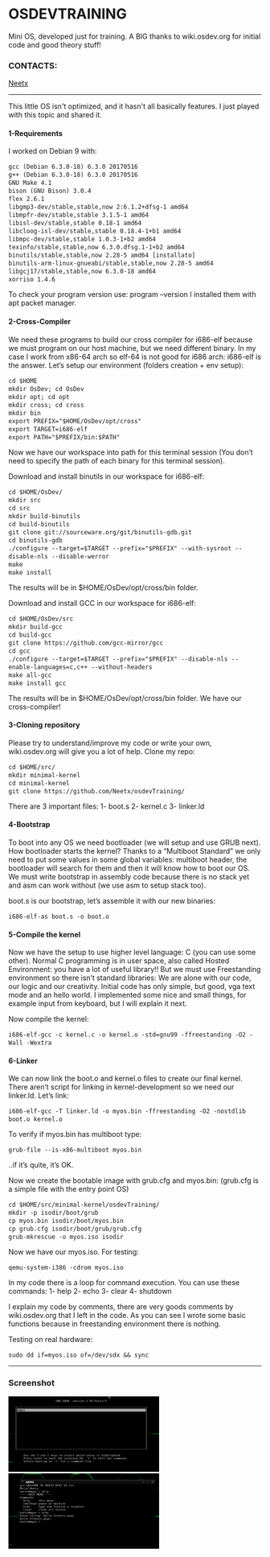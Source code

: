 OSDEVTRAINING
========
Mini OS, developed just for training. A BIG thanks to wiki.osdev.org for initial code and good theory stuff! <br/>

### CONTACTS:
[Neetx](mailto:neetx@protonmail.com)

---

This little OS isn't optimized, and it hasn't all basically features. I just played with this topic and shared it.

#### 1-Requirements
I worked on Debian 9 with:
```
gcc (Debian 6.3.0-18) 6.3.0 20170516
g++ (Debian 6.3.0-18) 6.3.0 20170516
GNU Make 4.1
bison (GNU Bison) 3.0.4
flex 2.6.1
libgmp3-dev/stable,stable,now 2:6.1.2+dfsg-1 amd64
libmpfr-dev/stable,stable 3.1.5-1 amd64
libisl-dev/stable,stable 0.18-1 amd64
libcloog-isl-dev/stable,stable 0.18.4-1+b1 amd64
libmpc-dev/stable,stable 1.0.3-1+b2 amd64
texinfo/stable,stable,now 6.3.0.dfsg.1-1+b2 amd64
binutils/stable,stable,now 2.28-5 amd64 [installato]
binutils-arm-linux-gnueabi/stable,stable,now 2.28-5 amd64
libgcj17/stable,stable,now 6.3.0-18 amd64 
xorriso 1.4.6
```

To check your program version use: program –version
I installed them with apt packet manager.

#### 2-Cross-Compiler
We need these programs to build our cross compiler for i686-elf because we must program on our host machine, but we need different binary. In my case I work from x86-64 arch so elf-64 is not good for i686 arch: i686-elf is the answer.
Let’s setup our environment (folders creation + env setup):
```
cd $HOME
mkdir OsDev; cd OsDev
mkdir opt; cd opt
mkdir cross; cd cross
mkdir bin
export PREFIX="$HOME/OsDev/opt/cross"
export TARGET=i686-elf
export PATH="$PREFIX/bin:$PATH"
```

Now we have our workspace into path for this terminal session (You don’t need to specify the path of each binary for this terminal session).

Download and install binutils in our workspace for i686-elf:
```
cd $HOME/OsDev/
mkdir src
cd src
mkdir build-binutils
cd build-binutils
git clone git://sourceware.org/git/binutils-gdb.git
cd binutils-gdb
./configure --target=$TARGET --prefix="$PREFIX" --with-sysroot --disable-nls --disable-werror
make
make install
```

The results will be in $HOME/OsDev/opt/cross/bin folder.

Download and install GCC in our workspace for i686-elf:
```
cd $HOME/OsDev/src
mkdir build-gcc
cd build-gcc
git clone https://github.com/gcc-mirror/gcc
cd gcc
./configure --target=$TARGET --prefix="$PREFIX" --disable-nls --enable-languages=c,c++ --without-headers
make all-gcc
make install gcc
```
The results will be in $HOME/OsDev/opt/cross/bin folder.
We have our cross-compiler!

#### 3-Cloning repository
Please try to understand/improve my code or write your own, wiki.osdev.org will give you a lot of help.
Clone my repo:
```
cd $HOME/src/
mkdir minimal-kernel
cd minimal-kernel
git clone https://github.com/Neetx/osdevTraining/
```
There are 3 important files:
1- boot.s
2- kernel.c
3- linker.ld

#### 4-Bootstrap
To boot into any OS we need bootloader (we will setup and use GRUB next).
How bootloader starts the kernel? Thanks to a “Multiboot Standard” we only need to put some values in some global variables: multiboot header, the bootloader will search for them and then it will know how to boot our OS.
We must write bootstrap in assembly code because there is no stack yet and asm can work without (we use asm to setup stack too).

boot.s is our bootstrap, let’s assemble it with our new binaries:
```
i686-elf-as boot.s -o boot.o
```

#### 5-Compile the kernel
Now we have the setup to use higher level language: C (you can use some other).
Normal C programming is in user space, also called Hosted Environment: you have a lot of useful library!!
But we must use Freestanding environment so there isn’t standard libraries:
We are alone with our code, our logic and our creativity.
Initial code has only simple, but good, vga text mode and an hello world.
I implemented some nice and small things, for example input from keyboard, but I will explain it next.

Now compile the kernel:
```
i686-elf-gcc -c kernel.c -o kernel.o -std=gnu99 -ffreestanding -O2 -Wall -Wextra
```

#### 6-Linker
We can now link the boot.o and kernel.o files to create our final kernel.
There aren’t script for linking in kernel-development so we need our linker.ld.
Let’s link:
```
i686-elf-gcc -T linker.ld -o myos.bin -ffreestanding -O2 -nostdlib boot.o kernel.o 
```

To verify if myos.bin has multiboot type:
```
grub-file --is-x86-multiboot myos.bin
```
..if it’s quite, it’s OK.

Now we create the bootable image with grub.cfg and myos.bin:
(grub.cfg is a simple file with the entry point OS)

```
cd $HOME/src/minimal-kernel/osdevTraining/
mkdir -p isodir/boot/grub
cp myos.bin isodir/boot/myos.bin
cp grub.cfg isodir/boot/grub/grub.cfg
grub-mkrescue -o myos.iso isodir
```
Now we have our myos.iso. For testing: 
```
qemu-system-i386 -cdrom myos.iso
```
In my code there is a loop for command execution.
You can use these commands:
1- help
2- echo
3- clear
4- shutdown

I explain my code by comments, there are very goods comments by wiki.osdev.org that I left in the code.
As you can see I wrote some basic functions because in freestanding environment there is nothing.

Testing on real hardware:
```
sudo dd if=myos.iso of=/dev/sdx && sync
```

---

### Screenshot

![alt text](grubos.png "Grub")
![alt text](proofos.png "Terminal")